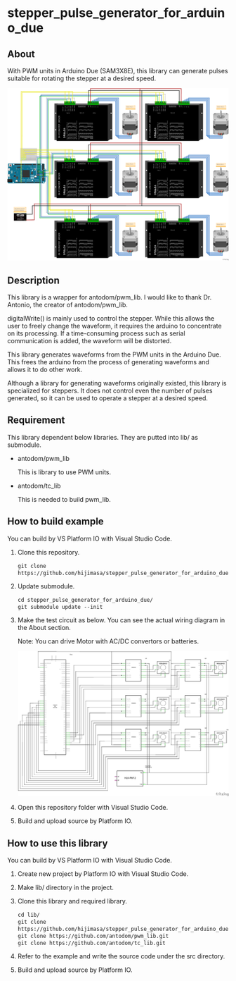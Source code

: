 # stepper_pulse_generator_for_arduino_due

## About
With PWM units in Arduino Due (SAM3X8E), this library can generate pulses suitable for rotating the stepper at a desired speed.

![real_circuit](figs/ForStepperLibraryWithArduinoDue_%E3%83%96%E3%83%AC%E3%83%83%E3%83%89%E3%83%9C%E3%83%BC%E3%83%89.png)

## Description
This library is a wrapper for antodom/pwm_lib. I would like to thank Dr. Antonio, the creator of antodom/pwm_lib.

digitalWrite() is mainly used to control the stepper. While this allows the user to freely change the waveform, it requires the arduino to concentrate on its processing. If a time-consuming process such as serial communication is added, the waveform will be distorted.

This library generates waveforms from the PWM units in the Arduino Due. This frees the arduino from the process of generating waveforms and allows it to do other work.

Although a library for generating waveforms originally existed, this library is specialized for steppers. It does not control even the number of pulses generated, so it can be used to operate a stepper at a desired speed.

## Requirement
This library dependent below libraries. They are putted into lib/ as submodule.

- antodom/pwm_lib 

  This is library to use PWM units.

- antodom/tc_lib

  This is needed to build pwm_lib.


## How to build example
You can build by VS Platform IO with Visual Studio Code.

1. Clone this repository.
   ```
   git clone https://github.com/hijimasa/stepper_pulse_generator_for_arduino_due.git
   ```

1. Update submodule.
   ```
   cd stepper_pulse_generator_for_arduino_due/
   git submodule update --init
   ```

1. Make the test circuit as below. You can see the actual wiring diagram in the About section.

   Note: You can drive Motor with AC/DC convertors or batteries.

   ![circuit_diagram](figs/ForStepperLibraryWithArduinoDue_%E5%9B%9E%E8%B7%AF%E5%9B%B3.png)

1. Open this repository folder with Visual Studio Code.

1. Build and upload source by Platform IO.


## How to use this library
You can build by VS Platform IO with Visual Studio Code.

1. Create new project by Platform IO with Visual Studio Code.

1. Make lib/ directory in the project.

1. Clone this library and required library.
   ```
   cd lib/
   git clone https://github.com/hijimasa/stepper_pulse_generator_for_arduino_due.git
   git clone https://github.com/antodom/pwm_lib.git
   git clone https://github.com/antodom/tc_lib.git
   ```

1. Refer to the example and write the source code under the src directory.

1. Build and upload source by Platform IO.
